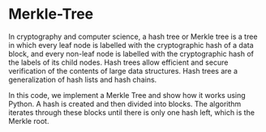 # Merkle-Tree
In cryptography and computer science, a hash tree or Merkle tree is a tree in which every leaf node is labelled with the cryptographic hash of a data block, and every non-leaf node is labelled with the cryptographic hash of the labels of its child nodes.
Hash trees allow efficient and secure verification of the contents of large data structures. Hash trees are a generalization of hash lists and hash chains.

In this code, we implement a Merkle Tree and show how it works using Python. A hash is created and then divided into blocks. The algorithm iterates through these blocks until there is only one
hash left, which is the Merkle root.
